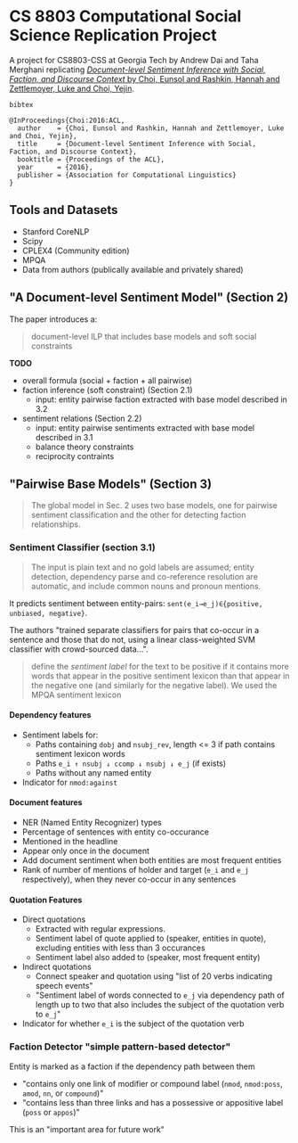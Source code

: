 # CS 8803 Computational Social Science Replication Project

A project for CS8803-CSS at Georgia Tech by Andrew Dai and Taha Merghani
replicating
[_Document-level Sentiment Inference with Social, Faction, and Discourse Context_
by Choi, Eunsol and Rashkin, Hannah and Zettlemoyer, Luke and Choi, Yejin](https://homes.cs.washington.edu/~yejin/Papers/acl16_sfd.pdf).

`bibtex`
```
@InProceedings{Choi:2016:ACL,
  author    = {Choi, Eunsol and Rashkin, Hannah and Zettlemoyer, Luke and Choi, Yejin},
  title     = {Document-level Sentiment Inference with Social, Faction, and Discourse Context},
  booktitle = {Proceedings of the ACL},
  year      = {2016},
  publisher = {Association for Computational Linguistics}
}
```

## Tools and Datasets
 - Stanford CoreNLP
 - Scipy
 - CPLEX4 (Community edition)
 - MPQA
 - Data from authors (publically available and privately shared)

## "A Document-level Sentiment Model" (Section 2)
The paper introduces a:
> document-level ILP that includes base models and soft social constraints

**TODO**
- overall formula (social + faction + all pairwise)
- faction inference (soft constraint) (Section 2.1)
  - input: entity pairwise faction extracted with base model described in 3.2
- sentiment relations (Section 2.2)
  - input: entity pairwise sentiments extracted with base model described in 3.1
  - balance theory constraints
  - reciprocity contraints

## "Pairwise Base Models" (Section 3)

> The global model in Sec. 2 uses two base models,
> one for pairwise sentiment classification and the
> other for detecting faction relationships.

### Sentiment Classifier (section 3.1)

> The input is plain text and no gold labels are assumed; entity detection,
> dependency parse and co-reference resolution are automatic, and include
> common nouns and pronoun mentions.

It predicts sentiment between entity-pairs:
`sent(e_i→e_j)∈{positive, unbiased, negative}`.

The authors "trained separate classifiers for pairs that co-occur in a sentence
and those that do not, using a linear class-weighted SVM classifier with
crowd-sourced data...".

> define the _sentiment label_ for the text to be positive if it contains more
> words that appear in the positive sentiment lexicon than that appear in the
> negative one (and similarly for the negative label). We used the MPQA
> sentiment lexicon

#### Dependency features
- Sentiment labels for:
  - Paths containing `dobj` and `nsubj_rev`, length <= 3 if path contains
  sentiment lexicon words
  - Paths `e_i ↑ nsubj ↓ ccomp ↓ nsubj ↓ e_j` (if exists)
  - Paths without any named entity
- Indicator for `nmod:against`

#### Document features
- NER (Named Entity Recognizer) types
- Percentage of sentences with entity co-occurance
- Mentioned in the headline
- Appear only once in the document
- Add document sentiment when both entities are most frequent entities
- Rank of number of mentions of holder and target
(`e_i` and `e_j` respectively), when they never co-occur in any sentences

#### Quotation Features
- Direct quotations
  - Extracted with regular expressions.
  - Sentiment label of quote applied to (speaker, entities in quote),
  excluding entities with less than 3 occurances
  - Sentiment label also added to (speaker, most frequent entity)
- Indirect quotations
  - Connect speaker and quotation using
  "list of 20 verbs indicating speech events"
  - "Sentiment label of words connected to `e_j` via dependency path of
  length up to two that also includes the subject of the quotation verb to `e_j`"
- Indicator for whether `e_i` is the subject of the quotation verb

### Faction Detector "simple pattern-based detector"

Entity is marked as a faction if the dependency path between them
- "contains only one link of modifier or compound label (`nmod`, `nmod:poss`, `amod`, `nn`, or `compound`)"
- "contains less than three links and has a possessive or appositive label (`poss` or `appos`)"

This is an "important area for future work"
